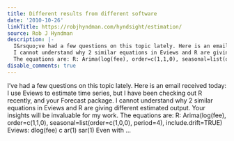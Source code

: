 ```yaml
---
title: Different results from different software
date: '2010-10-26'
linkTitle: https://robjhyndman.com/hyndsight/estimation/
source: Rob J Hyndman
description: |-
  I&rsquo;ve had a few questions on this topic lately. Here is an email received today: I use Eviews to estimate time series, but I have been checking out R recently, and your Forecast package.
  I cannot understand why 2 similar equations in Eviews and R are giving different estimated output. Your insights will be invaluable for my work.
  The equations are: R: Arima(log(fee), order=c(1,1,0), seasonal=list(order=c(1,0,0), period=4), include.drift=TRUE) Eviews: dlog(fee) c ar(1) sar(1) Even with ...
disable_comments: true
---
```

I&rsquo;ve had a few questions on this topic lately. Here is an email received today: I use Eviews to estimate time series, but I have been checking out R recently, and your Forecast package.
I cannot understand why 2 similar equations in Eviews and R are giving different estimated output. Your insights will be invaluable for my work.
The equations are: R: Arima(log(fee), order=c(1,1,0), seasonal=list(order=c(1,0,0), period=4), include.drift=TRUE) Eviews: dlog(fee) c ar(1) sar(1) Even with ...